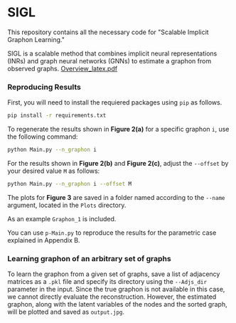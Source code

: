 # SIGL

This repository contains all the necessary code for "Scalable Implicit Graphon Learning."

SIGL is a scalable method that combines implicit neural representations (INRs) and graph neural networks (GNNs) to estimate a graphon from observed graphs. 
[Overview_latex.pdf](https://github.com/user-attachments/files/18805343/Overview_latex.pdf)

### Reproducing Results

First, you will need to install the requiered packages using `pip` as follows.

```sh
pip install -r requirements.txt
```

To regenerate the results shown in **Figure 2(a)** for a specific graphon `i`, use the following command:

```bash
python Main.py --n_graphon i
```

For the results shown in **Figure 2(b)** and **Figure 2(c)**, adjust the `--offset` by your desired value `M` as follows:

```bash
python Main.py --n_graphon i --offset M
```

The plots for **Figure 3** are saved in a folder named according to the `--name` argument, located in the `Plots` directory.

As an example `Graphon_1` is included.

You can use `p-Main.py` to reproduce the results for the parametric case explained in Appendix B.

### Learning graphon of an arbitrary set of graphs

To learn the graphon from a given set of graphs, save a list of adjacency matrices as a `.pkl` file and specify its directory using the `--Adjs_dir` parameter in the input. Since the true graphon is not available in this case, we cannot directly evaluate the reconstruction. However, the estimated graphon, along with the latent variables of the nodes and the sorted graph, will be plotted and saved as `output.jpg`.
